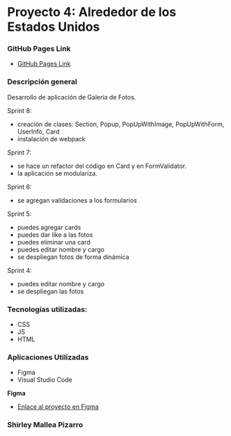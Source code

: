 # Proyecto 4: Alrededor de los Estados Unidos

### GitHub Pages Link

- [GitHub Pages Link](https://shimapi.github.io/web_project_4_esp/)

### Descripción general

Desarrollo de aplicación de Galería de Fotos.

Sprint 8:

- creación de clases: Section, Popup, PopUpWithImage, PopUpWithForm, UserInfo, Card
- instalación de webpack

Sprint 7:

- se hace un refactor del código en Card y en FormValidator.
- la aplicación se modulariza.

Sprint 6:

- se agregan validaciones a los formularios

Sprint 5:

- puedes agregar cards
- puedes dar like a las fotos
- puedes eliminar una card
- puedes editar nombre y cargo
- se despliegan fotos de forma dinámica

Sprint 4:

- puedes editar nombre y cargo
- se despliegan las fotos

### Tecnologías utilizadas:

- CSS
- JS
- HTML

### Aplicaciones Utilizadas

- Figma
- Visual Studio Code

**Figma**

- [Enlace al proyecto en Figma](https://www.figma.com/file/LDMgqWesKpQkIwhOfEBuTS/WEB%2C-Sprint-5%3A-Around-The-U.S.-%7C-desktop-%2B-mobile?node-id=0%3A1)

### Shirley Mallea Pizarro

